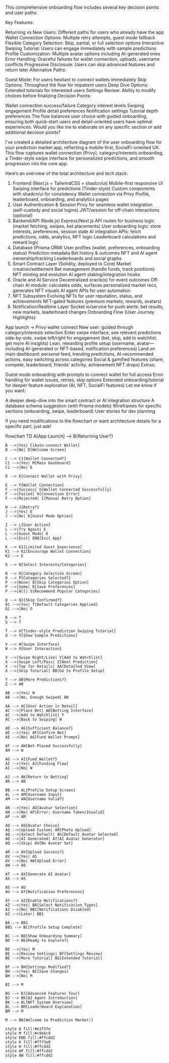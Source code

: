 This comprehensive onboarding flow includes several key decision points and user paths:

Key Features:

Returning vs New Users: Different paths for users who already have the app
Wallet Connection Options: Multiple retry attempts, guest mode fallback
Flexible Category Selection: Skip, partial, or full selection options
Interactive Swiping Tutorial: Users can engage immediately with sample predictions
Profile Customization: Multiple avatar options including AI-generated ones
Error Handling: Graceful failures for wallet connection, uploads, username conflicts
Progressive Disclosure: Users can skip advanced features and return later
Alternative Paths:

Guest Mode: For users hesitant to connect wallets immediately
Skip Options: Throughout the flow for impatient users
Deep Dive Options: Extended tutorials for interested users
Settings Review: Ability to modify choices before finalizing
Decision Points:

Wallet connection success/failure
Category interest levels
Swiping engagement
Profile detail preferences
Notification settings
Tutorial depth preferences
The flow balances user choice with guided onboarding, ensuring both quick-start users and detail-oriented users have optimal experiences. Would you like me to elaborate on any specific section or add additional decision points?

I've created a detailed architecture diagram of the user onboarding flow for your prediction market app, reflecting a mobile-first, SocialFi-oriented UX. This flow captures wallet connection (Privy), category/interests onboarding, a Tinder-style swipe interface for personalized predictions, and smooth progression into the core app.

Here’s an overview of the total architecture and tech stack:

1. Frontend (Next.js + TailwindCSS + shadcn/ui)
Mobile-first responsive UI
Swiping interface for predictions (Tinder-style)
Custom components with shadcn/ui for consistency
Wallet connection via Privy
Profile, leaderboard, onboarding, and analytics pages
2. User Authentication & Session
Privy for seamless wallet integration (self-custody and social logins)
JWT/session for off-chain interactions (optional)
3. Backend/API (Node.js)
Express/Next.js API routes for business logic (market fetching, swipes, bet placements)
User onboarding logic: store interests, preferences, session state
AI integration APIs: fetch predictions, odds, analytics, NFT logic
Leaderboard calculations and reward logic
4. Database (Prisma ORM)
User profiles (wallet, preferences, onboarding status)
Prediction metadata
Bet history & outcomes
NFT and AI agent ownership/tracking
Leaderboards and social graphs
5. Smart Contract Layer (Solidity, deployed to Core)
Market creation/settlement
Bet management (handle funds, track positions)
NFT minting and evolution
AI agent staking/integration hooks
6. Oracle and AI Service
Decentralized oracle(s) for event outcomes
Off-chain AI module: calculates odds, surfaces personalized market recs, generates NFT visuals
AI agent APIs for user automation
7. NFT Subsystem
Evolving NFTs for user reputation, status, and achievements
NFT-gated features (premium markets, rewards, avatars)
8. Notification/Realtime Layer
Socket.io/service for push alerts: bet results, new markets, leaderboard changes
Onboarding Flow (User Journey Highlights):

App launch → Privy wallet connect
New user: guided through category/interests selection
Enter swipe interface, see relevant predictions side-by-side, swipe left/right for engagement (bet, skip, add to watchlist, get more AI insights)
Lean, rewarding profile setup (username, avatar—including AI-generated or NFT-based, notification preferences)
Land on main dashboard: personal feed, trending predictions, AI-recommended actions, easy switching across categories
Social & gamified features (share, compete, leaderboard, friends’ activity, achievement NFT drops)
Extras:

Guest mode onboarding with prompts to connect wallet for full access
Error handling for wallet issues, retries, skip options
Extended onboarding/tutorial for deeper feature exploration (AI, NFT, SocialFi features)
Let me know if you want:

A deeper deep-dive into the smart contract or AI integration structure
A database schema suggestion (with Prisma models)
Wireframes for specific sections (onboarding, swipe, leaderboard)
User stories for dev planning

If you need modifications to the flowchart or want architecture details for a specific part, just ask!


flowchart TD
    A[App Launch] --> B{Returning User?}
    
    B -->|Yes| C[Auto-connect Wallet]
    B -->|No| D[Welcome Screen]
    
    C --> C1{Wallet Connected?}
    C1 -->|Yes| M[Main Dashboard]
    C1 -->|No| E
    
    D --> E[Connect Wallet with Privy]
    
    E --> F{Wallet Connection}
    F -->|Success| G[Wallet Connected Successfully]
    F -->|Failed| H[Connection Error]
    F -->|Rejected| I[Manual Retry Option]
    
    H --> J{Retry?}
    J -->|Yes| E
    J -->|No| K[Guest Mode Option]
    
    I --> L{User Action}
    L -->|Try Again| E
    L -->|Guest Mode| K
    L -->|Exit| END[Exit App]
    
    K --> K1[Limited Guest Experience]
    K1 --> K2[Encourage Wallet Connection]
    K2 --> E
    
    G --> N[Select Interests/Categories]
    
    N --> O[Category Selection Screen]
    O --> P{Categories Selected?}
    P -->|None| Q[Skip Categories Option]
    P -->|Some| R[Save Preferences]
    P -->|All| S[Recommend Popular Categories]
    
    Q --> Q1{Skip Confirmed?}
    Q1 -->|Yes| T[Default Categories Applied]
    Q1 -->|No| O
    
    R --> T
    S --> T
    
    T --> U[Tinder-style Prediction Swiping Tutorial]
    U --> V[Show Sample Predictions]
    
    V --> W[Swipe Interface]
    W --> X{User Interaction}
    
    X -->|Swipe Right/Like| Y[Add to Watchlist]
    X -->|Swipe Left/Pass| Z[Next Prediction]
    X -->|Tap for Details| AA[Detailed View]
    X -->|Skip Tutorial| BB[Go to Profile Setup]
    
    Y --> AB{More Predictions?}
    Z --> AB
    
    AB -->|Yes| W
    AB -->|No, Enough Swiped| BB
    
    AA --> AC{User Action in Detail}
    AC -->|Place Bet| AD[Betting Interface]
    AC -->|Add to Watchlist| Y
    AC -->|Back to Swiping| W
    
    AD --> AE{Sufficient Balance?}
    AE -->|Yes| AF[Confirm Bet]
    AE -->|No| AG[Fund Wallet Prompt]
    
    AF --> AH[Bet Placed Successfully]
    AH --> W
    
    AG --> AI{Fund Wallet?}
    AI -->|Yes| AJ[Funding Flow]
    AI -->|No| W
    
    AJ --> AK[Return to Betting]
    AK --> AD
    
    BB --> AL[Profile Setup Screen]
    AL --> AM[Username Input]
    AM --> AN{Username Valid?}
    
    AN -->|Yes| AO[Avatar Selection]
    AN -->|No| AP[Error: Username Taken/Invalid]
    AP --> AM
    
    AO --> AQ{Avatar Choice}
    AQ -->|Upload Custom| AR[Photo Upload]
    AQ -->|Select Default| AS[Default Avatar Selected]
    AQ -->|AI Generated| AT[AI Avatar Generator]
    AQ -->|Skip| AU[No Avatar Set]
    
    AR --> AV{Upload Success?}
    AV -->|Yes| AS
    AV -->|No| AW[Upload Error]
    AW --> AO
    
    AT --> AX[Generate AI Avatar]
    AX --> AS
    
    AS --> AU
    AU --> AY[Notification Preferences]
    
    AY --> AZ{Enable Notifications?}
    AZ -->|Yes| BA[Select Notification Types]
    AZ -->|No| BB1[Notifications Disabled]
    AZ -->|Later| BB1
    
    BA --> BB1
    BB1 --> BC[Profile Setup Complete]
    
    BC --> BD[Show Onboarding Summary]
    BD --> BE{Ready to Explore?}
    
    BE -->|Yes| M
    BE -->|Review Settings| BF[Settings Review]
    BE -->|More Tutorial| BG[Extended Tutorial]
    
    BF --> BH{Settings Modified?}
    BH -->|Yes| BI[Save Changes]
    BH -->|No| M
    
    BI --> M
    
    BG --> BJ[Advanced Features Tour]
    BJ --> BK[AI Agent Introduction]
    BK --> BL[NFT System Overview]
    BL --> BM[Leaderboard Explanation]
    BM --> M
    
    M --> BN[Welcome to Prediction Market!]
    
    style A fill:#e1f5fe
    style M fill:#c8e6c9
    style END fill:#ffcdd2
    style K fill:#fff3e0
    style H fill:#ffcdd2
    style AP fill:#ffcdd2
    style AW fill:#ffcdd2

